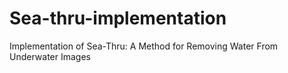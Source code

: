 # Sea-thru-implementation
Implementation of Sea-Thru: A Method for Removing Water From Underwater Images
